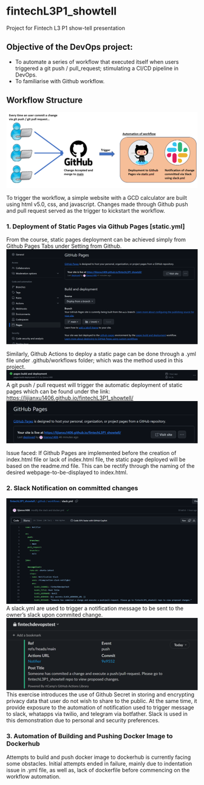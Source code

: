 # fintechL3P1_showtell
Project for Fintech L3 P1 show-tell presentation

## Objective of the DevOps project: 
* To automate a series of workflow that executed itself when users triggered a git push / pull_request; stimulating a CI/CD pipeline in DevOps.
* To familiarise with Github workflow.

## Workflow Structure
![Current Workflow](./images/currentworkflow.png)

To trigger the workflow, a simple website with a GCD calculator are built using html v5.0, css, and javascript. Changes made through Github push and pull request served as the trigger to kickstart the workflow. 

### 1. **Deployment of Static Pages via Github Pages [static.yml]**
From the course, static pages deployment can be achieved simply from Github Pages Tabs under Setting from Github.
![gitpage](./images/gitpage.png)

Similarly, Github Actions to deploy a static page can be done through a .yml file under .github/workflows folder; which was the method used in this project. 
![pagebuilddeployment](./images/pagebuilddeployment.png)
A git push / pull request will trigger the automatic deployment of static pages which can be found under the link: https://lijianxu1406.github.io/fintechL3P1_showtell/
![link](./images/link.png)

Issue faced: If Github Pages are implemented before the creation of index.html file or lack of index.html file, the static page deployed will be based on the readme.md file. This can be rectify through the naming of the desired webpage-to-be-displayed to index.html. 

### 2. **Slack Notification on committed changes**
![slack](./images/slack.png)
A slack.yml are used to trigger a notification message to be sent to the owner’s slack upon commited change.
![notification](./images/notification.png)
This exercise introduces the use of Github Secret in storing and encrypting privacy data that user do not wish to share to the public. At the same time, it provide exposure to the automation of notification used to trigger message to slack, whatapps via twilio, and telegram via botfather. Slack is used in this demonstration due to personal and security preferences.  

### 3. **Automation of Building and Pushing Docker Image to Dockerhub**
Attempts to build and push docker image to dockerhub is currently facing some obstacles. Initial attempts ended in failure, mainly due to indentation issue in .yml file, as well as, lack of dockerfile before commencing on the workflow automation. 



